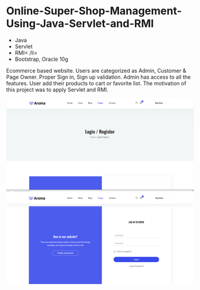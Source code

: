 # Online-Super-Shop-Management-Using-Java-Servlet-and-RMI
<ul>
<li>  Java </li>
<li> Servlet</li>
<li>  RMI< /li>
<li> Bootstrap, Oracle 10g</li>
</ul>
Ecommerce based website. Users are categorized as Admin, Customer & Page Owner. Proper Sign in, Sign up validation. Admin has access to all the features. User add their products to cart or favorite list. The motivation of this project was to apply Servlet and RMI.

![Demo Picture](https://github.com/Oishee30/Online-Super-Shop-Management-Using-Java-Servlet-and-RMI/blob/master/p1.PNG)
![Demo Picture](https://github.com/Oishee30/Online-Super-Shop-Management-Using-Java-Servlet-and-RMI/blob/master/p2.PNG)


